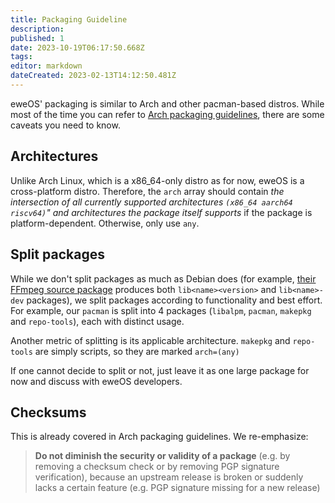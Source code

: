 ```yaml
---
title: Packaging Guideline
description: 
published: 1
date: 2023-10-19T06:17:50.668Z
tags: 
editor: markdown
dateCreated: 2023-02-13T14:12:50.481Z
---
```


eweOS' packaging is similar to Arch and other pacman-based distros. While most of the time you can refer to [Arch packaging guidelines](https://wiki.archlinux.org/title/Arch_package_guidelines), there are some caveats you need to know.

## Architectures

Unlike Arch Linux, which is a x86_64-only distro as for now, eweOS is a cross-platform distro. Therefore, the `arch` array should contain *the intersection of all currently supported architectures `(x86_64 aarch64 riscv64)`" and architectures the package itself supports* if the package is platform-dependent. Otherwise, only use `any`.

## Split packages

While we don't split packages as much as Debian does (for example, [their FFmpeg source package](https://packages.debian.org/source/sid/ffmpeg) produces both `lib<name><version>` and `lib<name>-dev` packages), we split packages according to functionality and best effort. For example, our `pacman` is split into 4 packages (`libalpm`, `pacman`, `makepkg` and `repo-tools`), each with distinct usage.

Another metric of splitting is its applicable architecture. `makepkg` and `repo-tools` are simply scripts, so they are marked `arch=(any)`

If one cannot decide to split or not, just leave it as one large package for now and discuss with eweOS developers.

## Checksums

This is already covered in Arch packaging guidelines. We re-emphasize:

> **Do not diminish the security or validity of a package** (e.g. by removing a checksum check or by removing PGP signature verification), because an upstream release is broken or suddenly lacks a certain feature (e.g. PGP signature missing for a new release)

